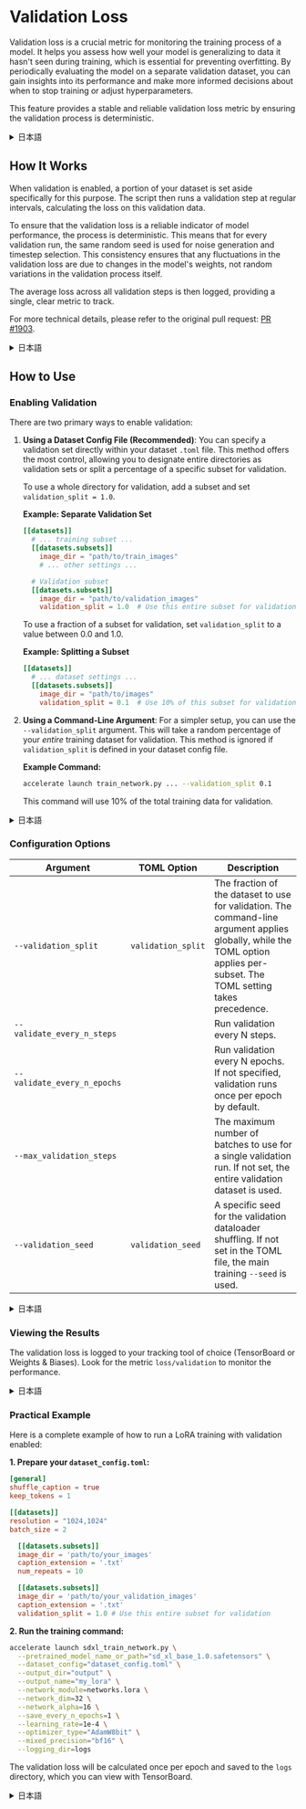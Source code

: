 # Validation Loss

Validation loss is a crucial metric for monitoring the training process of a model. It helps you assess how well your model is generalizing to data it hasn't seen during training, which is essential for preventing overfitting. By periodically evaluating the model on a separate validation dataset, you can gain insights into its performance and make more informed decisions about when to stop training or adjust hyperparameters.

This feature provides a stable and reliable validation loss metric by ensuring the validation process is deterministic.

<details>
<summary>日本語</summary>

Validation loss（検証損失）は、モデルの学習過程を監視するための重要な指標です。モデルが学習中に見ていないデータに対してどの程度汎化できているかを評価するのに役立ち、過学習を防ぐために不可欠です。個別の検証データセットで定期的にモデルを評価することで、そのパフォーマンスに関する洞察を得て、学習をいつ停止するか、またはハイパーパラメータを調整するかについて、より多くの情報に基づいた決定を下すことができます。

この機能は、検証プロセスが決定論的であることを保証することにより、安定して信頼性の高い検証損失指標を提供します。

</details>

## How It Works

When validation is enabled, a portion of your dataset is set aside specifically for this purpose. The script then runs a validation step at regular intervals, calculating the loss on this validation data.

To ensure that the validation loss is a reliable indicator of model performance, the process is deterministic. This means that for every validation run, the same random seed is used for noise generation and timestep selection. This consistency ensures that any fluctuations in the validation loss are due to changes in the model's weights, not random variations in the validation process itself.

The average loss across all validation steps is then logged, providing a single, clear metric to track.

For more technical details, please refer to the original pull request: [PR #1903](https://github.com/kohya-ss/sd-scripts/pull/1903).

<details>
<summary>日本語</summary>

検証が有効になると、データセットの一部がこの目的のために特別に確保されます。スクリプトは定期的な間隔で検証ステップを実行し、この検証データに対する損失を計算します。

検証損失がモデルのパフォーマンスの信頼できる指標であることを保証するために、プロセスは決定論的です。つまり、すべての検証実行で、ノイズ生成とタイムステップ選択に同じランダムシードが使用されます。この一貫性により、検証損失の変動が、検証プロセス自体のランダムな変動ではなく、モデルの重みの変化によるものであることが保証されます。

すべての検証ステップにわたる平均損失がログに記録され、追跡するための単一の明確な指標が提供されます。

より技術的な詳細については、元のプルリクエストを参照してください: [PR #1903](https://github.com/kohya-ss/sd-scripts/pull/1903).

</details>

## How to Use

### Enabling Validation

There are two primary ways to enable validation:

1.  **Using a Dataset Config File (Recommended)**: You can specify a validation set directly within your dataset `.toml` file. This method offers the most control, allowing you to designate entire directories as validation sets or split a percentage of a specific subset for validation.

    To use a whole directory for validation, add a subset and set `validation_split = 1.0`.

    **Example: Separate Validation Set**
    ```toml
    [[datasets]]
      # ... training subset ...
      [[datasets.subsets]]
        image_dir = "path/to/train_images"
        # ... other settings ...

      # Validation subset
      [[datasets.subsets]]
        image_dir = "path/to/validation_images"
        validation_split = 1.0  # Use this entire subset for validation
    ```

    To use a fraction of a subset for validation, set `validation_split` to a value between 0.0 and 1.0.

    **Example: Splitting a Subset**
    ```toml
    [[datasets]]
      # ... dataset settings ...
      [[datasets.subsets]]
        image_dir = "path/to/images"
        validation_split = 0.1  # Use 10% of this subset for validation
    ```

2.  **Using a Command-Line Argument**: For a simpler setup, you can use the `--validation_split` argument. This will take a random percentage of your *entire* training dataset for validation. This method is ignored if `validation_split` is defined in your dataset config file.

    **Example Command:**
    ```bash
    accelerate launch train_network.py ... --validation_split 0.1
    ```
    This command will use 10% of the total training data for validation.

<details>
<summary>日本語</summary>

### 検証を有効にする

検証を有効にする主な方法は2つあります。

1.  **データセット設定ファイルを使用する（推奨）**: データセットの`.toml`ファイル内で直接検証セットを指定できます。この方法は最も制御性が高く、ディレクトリ全体を検証セットとして指定したり、特定のサブセットのパーセンテージを検証用に分割したりすることができます。

    ディレクトリ全体を検証に使用するには、サブセットを追加して`validation_split = 1.0`と設定します。

    **例：個別の検証セット**
    ```toml
    [[datasets]]
      # ... training subset ...
      [[datasets.subsets]]
        image_dir = "path/to/train_images"
        # ... other settings ...

      # Validation subset
      [[datasets.subsets]]
        image_dir = "path/to/validation_images"
        validation_split = 1.0  # このサブセット全体を検証に使用します
    ```

    サブセットの一部を検証に使用するには、`validation_split`を0.0から1.0の間の値に設定します。

    **例：サブセットの分割**
    ```toml
    [[datasets]]
      # ... dataset settings ...
      [[datasets.subsets]]
        image_dir = "path/to/images"
        validation_split = 0.1  # このサブセットの10%を検証に使用します
    ```

2.  **コマンドライン引数を使用する**: より簡単な設定のために、`--validation_split`引数を使用できます。これにより、*全*学習データセットのランダムなパーセンテージが検証に使用されます。この方法は、データセット設定ファイルで`validation_split`が定義されている場合は無視されます。

    **コマンド例:**
    ```bash
    accelerate launch train_network.py ... --validation_split 0.1
    ```
    このコマンドは、全学習データの10%を検証に使用します。

</details>

### Configuration Options

| Argument                    | TOML Option         | Description                                                                                                                            |
| --------------------------- | ------------------- | -------------------------------------------------------------------------------------------------------------------------------------- |
| `--validation_split`        | `validation_split`  | The fraction of the dataset to use for validation. The command-line argument applies globally, while the TOML option applies per-subset. The TOML setting takes precedence. |
| `--validate_every_n_steps`  |                     | Run validation every N steps.                                                                                                          |
| `--validate_every_n_epochs` |                     | Run validation every N epochs. If not specified, validation runs once per epoch by default.                                            |
| `--max_validation_steps`    |                     | The maximum number of batches to use for a single validation run. If not set, the entire validation dataset is used.                     |
| `--validation_seed`         | `validation_seed`   | A specific seed for the validation dataloader shuffling. If not set in the TOML file, the main training `--seed` is used.                 |

<details>
<summary>日本語</summary>

### 設定オプション

| 引数                        | TOMLオプション      | 説明                                                                                                                                   |
| --------------------------- | ------------------- | -------------------------------------------------------------------------------------------------------------------------------------- |
| `--validation_split`        | `validation_split`  | 検証に使用するデータセットの割合。コマンドライン引数は全体に適用され、TOMLオプションはサブセットごとに適用されます。TOML設定が優先されます。 |
| `--validate_every_n_steps`  |                     | Nステップごとに検証を実行します。                                                                                                      |
| `--validate_every_n_epochs` |                     | Nエポックごとに検証を実行します。指定しない場合、デフォルトでエポックごとに1回検証が実行されます。                                       |
| `--max_validation_steps`    |                     | 1回の検証実行に使用するバッチの最大数。設定しない場合、検証データセット全体が使用されます。                                            |
| `--validation_seed`         | `validation_seed`   | 検証データローダーのシャッフル用の特定のシード。TOMLファイルで設定されていない場合、メインの学習`--seed`が使用されます。                 |

</details>

### Viewing the Results

The validation loss is logged to your tracking tool of choice (TensorBoard or Weights & Biases). Look for the metric `loss/validation` to monitor the performance.

<details>
<summary>日本語</summary>

### 結果の表示

検証損失は、選択した追跡ツール（TensorBoardまたはWeights & Biases）に記録されます。パフォーマンスを監視するには、`loss/validation`という指標を探してください。

</details>

### Practical Example

Here is a complete example of how to run a LoRA training with validation enabled:

**1. Prepare your `dataset_config.toml`:**

```toml
[general]
shuffle_caption = true
keep_tokens = 1

[[datasets]]
resolution = "1024,1024"
batch_size = 2

  [[datasets.subsets]]
  image_dir = 'path/to/your_images'
  caption_extension = '.txt'
  num_repeats = 10

  [[datasets.subsets]]
  image_dir = 'path/to/your_validation_images'
  caption_extension = '.txt'
  validation_split = 1.0 # Use this entire subset for validation
```

**2. Run the training command:**

```bash
accelerate launch sdxl_train_network.py \
  --pretrained_model_name_or_path="sd_xl_base_1.0.safetensors" \
  --dataset_config="dataset_config.toml" \
  --output_dir="output" \
  --output_name="my_lora" \
  --network_module=networks.lora \
  --network_dim=32 \
  --network_alpha=16 \
  --save_every_n_epochs=1 \
  --learning_rate=1e-4 \
  --optimizer_type="AdamW8bit" \
  --mixed_precision="bf16" \
  --logging_dir=logs
```

The validation loss will be calculated once per epoch and saved to the `logs` directory, which you can view with TensorBoard.

<details>
<summary>日本語</summary>

### 実践的な例

検証を有効にしてLoRAの学習を実行する完全な例を次に示します。

**1. `dataset_config.toml`を準備します:**

```toml
[general]
shuffle_caption = true
keep_tokens = 1

[[datasets]]
resolution = "1024,1024"
batch_size = 2

  [[datasets.subsets]]
  image_dir = 'path/to/your_images'
  caption_extension = '.txt'
  num_repeats = 10

  [[datasets.subsets]]
  image_dir = 'path/to/your_validation_images'
  caption_extension = '.txt'
  validation_split = 1.0 # このサブセット全体を検証に使用します
```

**2. 学習コマンドを実行します:**

```bash
accelerate launch sdxl_train_network.py \
  --pretrained_model_name_or_path="sd_xl_base_1.0.safetensors" \
  --dataset_config="dataset_config.toml" \
  --output_dir="output" \
  --output_name="my_lora" \
  --network_module=networks.lora \
  --network_dim=32 \
  --network_alpha=16 \
  --save_every_n_epochs=1 \
  --learning_rate=1e-4 \
  --optimizer_type="AdamW8bit" \
  --mixed_precision="bf16" \
  --logging_dir=logs
```

検証損失はエポックごとに1回計算され、`logs`ディレクトリに保存されます。これはTensorBoardで表示できます。

</details>
